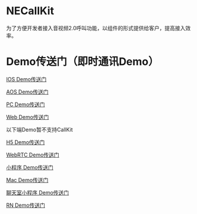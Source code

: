 # NECallKit
为了方便开发者接入音视频2.0呼叫功能，以组件的形式提供给客户，提高接入效率。
# Demo传送门（即时通讯Demo）
[IOS Demo传送门](https://github.com/netease-im/NIM_iOS_Demo/tree/NERtcCallKit)

[AOS Demo传送门](https://github.com/netease-im/NIM_Android_Demo/tree/dev_g2)

[PC Demo传送门](https://github.com/netease-im/NIM_PC_Demo/)

[Web Demo传送门](https://github.com/netease-im/NIM_Web_Demo)

以下端Demo暂不支持CallKit

[H5 Demo传送门](https://github.com/netease-im/NIM_Web_Demo_H5)

[WebRTC Demo传送门](https://github.com/netease-im/NIM_Web_Demo)

[小程序 Demo传送门](https://github.com/netease-im/NIM_Web_Weapp_Demo)

[Mac Demo传送门](https://github.com/netease-im/NIM_macOS_AVChat_Demo)

[聊天室小程序 Demo传送门](https://github.com/netease-im/NIM_Weapp_Chatroom_Demo)


[RN Demo传送门](https://github.com/netease-im/NIM_ReactNative_Demo)
